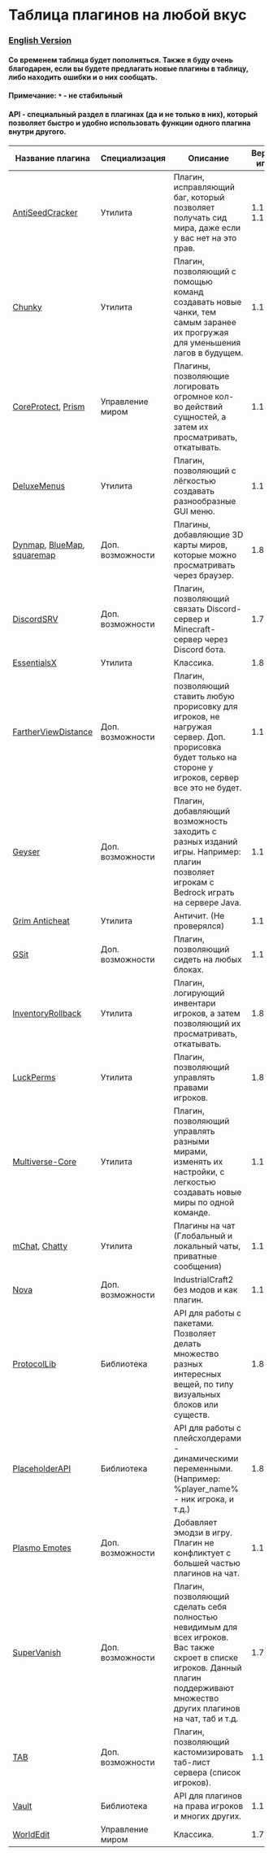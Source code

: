 # Таблица плагинов на любой вкус

### [English Version](https://github.com/bottleofench/minecraft-content-bestiary/blob/main/mods/plugins_en.md)

#### Со временем таблица будет пополняться. Также я буду очень благодарен, если вы будете предлагать новые плагины в таблицу, либо находить ошибки и о них сообщать.

#### Примечание: `*` - не стабильный

#### API - специальный раздел в плагинах (да и не только в них), который позволяет быстро и удобно использовать функции одного плагина внутри другого.

| Название плагина | Специализация | Описание | Версии игры |
| --- | --- | --- | --- |
| [AntiSeedCracker](https://www.spigotmc.org/resources/antiseedcracker-1-15-1-16-x.81495/) | Утилита | Плагин, исправляющий баг, который позволяет получать сид мира, даже если у вас нет на это прав. | 1.15 - 1.16 |
| [Chunky](https://www.spigotmc.org/resources/chunky.81534/) | Утилита | Плагин, позволяющий с помощью команд создавать новые чанки, тем самым заранее их прогружая для уменьшения лагов в будущем. | 1.13+ |
| [CoreProtect](https://www.spigotmc.org/resources/coreprotect.8631/), [Prism](https://www.spigotmc.org/resources/prism.75166/) | Управление миром | Плагины, позволяющие логировать огромное кол-во действий сущностей, а затем их просматривать, откатывать. | 1.14+ |
| [DeluxeMenus](https://www.spigotmc.org/resources/deluxemenus.11734/) | Утилита | Плагин, позволяющий с лёгкостью создавать разнообразные GUI меню. | 1.12+ |
| [Dynmap](https://dev.bukkit.org/projects/dynmap), [BlueMap](https://www.spigotmc.org/resources/bluemap.83557/), [squaremap](https://github.com/jpenilla/squaremap) | Доп. возможности | Плагины, добавляющие 3D карты миров, которые можно просматривать через браузер. | 1.8+ |
| [DiscordSRV](https://www.spigotmc.org/resources/discordsrv.18494/) | Доп. возможности | Плагин, позволяющий связать Discord-сервер и Minecraft-сервер через Discord бота. | 1.7+ |
| [EssentialsX](https://www.spigotmc.org/resources/essentialsx.9089/)| Утилита | Классика. | 1.8+ |
| [FartherViewDistance](https://www.spigotmc.org/resources/fartherviewdistance.84950/)| Доп. возможности | Плагин, позволяющий ставить любую прорисовку для игроков, не нагружая сервер. Доп. прорисовка будет только на стороне у игроков, сервер все это не будет. | 1.18+ |
| [Geyser](https://geysermc.org) | Доп. возможности | Плагин, добавляющий возможность заходить с разных изданий игры. Например: плагин позволяет игрокам с Bedrock играть на сервере Java. | 1.14+ |
| [Grim Anticheat](https://www.spigotmc.org/resources/grim-anticheat.99923/)| Утилита | Античит. (Не проверялся) | 1.17+ |	
| [GSit](https://www.spigotmc.org/resources/gsit-modern-sit-seat-and-chair-lay-and-crawl-plugin-1-14-x-1-18-x.62325/) | Доп. возможности | Плагин, позволяющий сидеть на любых блоках. | 1.14+ |
| [InventoryRollback](https://www.spigotmc.org/resources/inventory-rollback-plus-1-8-1-18-x.85811/) | Утилита | Плагин, логирующий инвентари игроков, а затем позволяющий их просматривать, откатывать. | 1.8+ || [Spark](https://www.spigotmc.org/resources/spark.57242/) | Утилита | Плагин-профайлер, помогающий понять причину лагов на сервере. | 1.8+ |
| [LuckPerms](https://luckperms.net) | Утилита | Плагин, позволяющий управлять правами игроков. | 1.8+ |
| [Multiverse-Core](https://www.spigotmc.org/resources/multiverse-core.390/) | Утилита | Плагин, позволяющий управлять разными мирами, изменять их настройки, с легкостью создавать новые миры по одной команде. | 1.13+ |
| [mChat](https://github.com/bottleofench/mChat), [Chatty](https://www.spigotmc.org/resources/chatty-lightweight-universal-bukkit-chat-system-solution-1-5-2-1-18.59411/) | Утилита | Плагины на чат (Глобальный и локальный чаты, приватные сообщения) | 1.18+ |
| [Nova](https://www.spigotmc.org/resources/nova-✨-custom-blocks-✅-items-✅-guis-✅-modpack-like-fully-configurable.93648/) | Доп. возможности | IndustrialCraft2 без модов и как плагин. | 1.18+ |
| [ProtocolLib](https://www.spigotmc.org/resources/protocollib.1997/) | Библиотека | API для работы с пакетами. Позволяет делать множество разных интересных вещей, по типу визуальных блоков или существ. | 1.8+ |
| [PlaceholderAPI](https://www.spigotmc.org/resources/placeholderapi.6245/) | Библиотека | API для работы с плейсхолдерами - динамическими переменными. (Например: %player_name% - ник игрока, и т.д.) | 1.8+ |
| [Plasmo Emotes](https://www.spigotmc.org/resources/plasmo-emotes.100598/) | Доп. возможности | Добавляет эмодзи в игру. Плагин не конфликтует с большей частью плагинов на чат. | 1.18+ |
| [SuperVanish](https://www.spigotmc.org/resources/supervanish-be-invisible.1331/) | Доп. возможности | Плагин, позволяющий сделать себя полностью невидимым для всех игроков. Вас также скроет в списке игроков. Данный плагин поддерживают множество других плагинов на чат, таб и т.д. | 1.7+ |
| [TAB](https://github.com/NEZNAMY/TAB) | Доп. возможности | Плагин, позволяющий кастомизировать таб-лист сервера (список игроков). | 1.13+ |
| [Vault](https://www.spigotmc.org/resources/vault.34315/)| Библиотека | API для плагинов на права игроков и многих других. | 1.13+ |	
| [WorldEdit](https://dev.bukkit.org/projects/worldedit) | Управление миром | Классика. | 1.7.2+ |